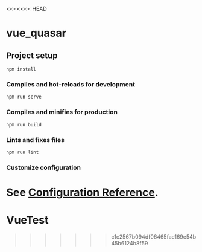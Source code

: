 <<<<<<< HEAD
# vue_quasar

## Project setup
```
npm install
```

### Compiles and hot-reloads for development
```
npm run serve
```

### Compiles and minifies for production
```
npm run build
```

### Lints and fixes files
```
npm run lint
```

### Customize configuration
See [Configuration Reference](https://cli.vuejs.org/config/).
=======
# VueTest
>>>>>>> c1c2567b094df06465fae169e54b45b6124b8f59
